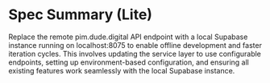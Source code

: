 # Spec Summary (Lite)

Replace the remote pim.dude.digital API endpoint with a local Supabase instance running on localhost:8075 to enable offline development and faster iteration cycles. This involves updating the service layer to use configurable endpoints, setting up environment-based configuration, and ensuring all existing features work seamlessly with the local Supabase instance.